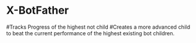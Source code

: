 # X-BotFather
#Tracks Progress of the highest not child
#Creates a more advanced child to beat the current performance of the highest existing bot children.
